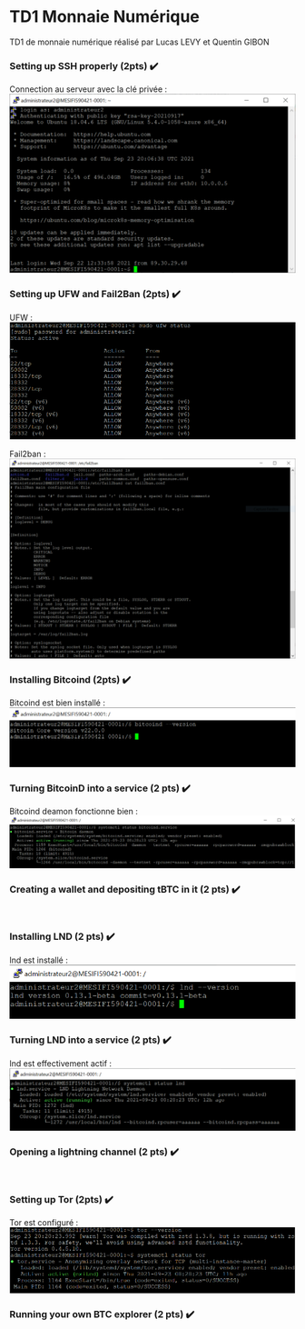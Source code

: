 # TD1 Monnaie Numérique

TD1 de monnaie numérique réalisé par Lucas LEVY et Quentin GIBON
<br>

### Setting up SSH properly (2pts) ✔️
Connection au serveur avec la clé privée :
![sshauth](img/sshauth.png)
<br>

### Setting up UFW and Fail2Ban (2pts) ✔️
UFW :
![ufw](img/ufw.png)

Fail2ban :
![fail2ban](img/fail2ban.png)
<br>

### Installing Bitcoind (2pts) ✔️
Bitcoind est bien installé :
![bitcoindInstallation](img/bitcoindInstallation.png)
<br>

### Turning BitcoinD into a service (2 pts) ✔️
Bitcoind deamon fonctionne bien :
![bitcoindServiceStatus](img/bitcoindServiceStatus.png)
<br>

### Creating a wallet and depositing tBTC in it (2 pts) ✔️
<br>

### Installing LND (2 pts) ✔️
lnd est installé :
![lndInstalled](img/lndInstalled.png)
<br>

### Turning LND into a service (2 pts) ✔️
lnd est effectivement actif :
![lndStatus](img/lndStatus.png)
<br>

### Opening a lightning channel (2 pts) ✔️
<br>

### Setting up Tor (2pts) ✔️
Tor est configuré :
![tor](img/tor.png)
<br>

### Running your own BTC explorer (2 pts) ✔️